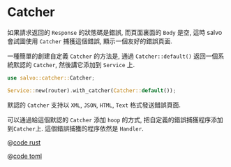 # Catcher

如果請求返回的 `Response` 的狀態碼是錯誤, 而頁面裏面的 `Body` 是空, 這時 salvo 會試圖使用 `Catcher` 捕獲這個錯誤, 顯示一個友好的錯誤頁面.


一種簡單的創建自定義 `Catcher` 的方法是, 通過 `Catcher::default()` 返回一個系統默認的 `Catcher`, 然後講它添加到 `Service` 上.

```rust
use salvo::catcher::Catcher;

Service::new(router).with_catcher(Catcher::default());
```

默認的 ```Catcher``` 支持以 ```XML```, ```JSON```, ```HTML```, ```Text``` 格式發送錯誤頁面.

可以通過給這個默認的 `Catcher` 添加 `hoop` 的方式, 把自定義的錯誤捕獲程序添加到`Catcher`上. 這個錯誤捕獲的程序依然是 `Handler`.

<CodeGroup>
  <CodeGroupItem title="main.rs" active>

@[code rust](../../../../codes/custom-error-page/src/main.rs)

  </CodeGroupItem>
  <CodeGroupItem title="Cargo.toml">

@[code toml](../../../../codes/custom-error-page/Cargo.toml)

  </CodeGroupItem>
</CodeGroup>